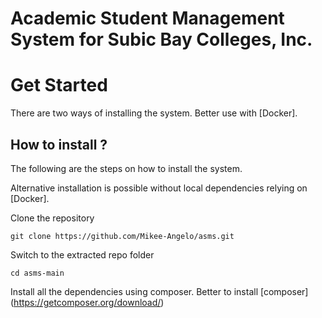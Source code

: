 # Academic Student Management System for Subic Bay Colleges, Inc.

# Get Started 
There are two ways of installing the system. Better use with [Docker].

## How to install ?
The following are the steps on how to install the system.

Alternative installation is possible without local dependencies relying on [Docker].

Clone the repository
```
git clone https://github.com/Mikee-Angelo/asms.git
```

Switch to the extracted repo folder
```
cd asms-main
```

Install all the dependencies using composer. Better to install [composer] (https://getcomposer.org/download/)

